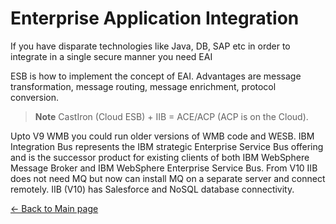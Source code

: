 # Enterprise Application Integration

If you have disparate technologies like Java, DB, SAP etc in order to
integrate in a single secure manner you need EAI

ESB is how to implement the concept of EAI.
Advantages are message transformation, message routing, message
enrichment, protocol conversion.

> **Note**
>CastIron (Cloud ESB) + IIB = ACE/ACP (ACP is on the Cloud). 

Upto V9 WMB
you could run older versions of WMB code and WESB. IBM Integration Bus
represents the IBM strategic Enterprise Service Bus offering and is the
successor product for existing clients of both IBM WebSphere Message
Broker and IBM WebSphere Enterprise Service Bus. From V10 IIB does not
need MQ but now can install MQ on a separate server and connect
remotely. IIB (V10) has Salesforce and NoSQL database
connectivity.

[← Back to Main page](../README.md)

